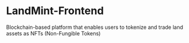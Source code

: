 # LandMint-Frontend
Blockchain-based platform that enables users to tokenize and trade land assets as NFTs (Non-Fungible Tokens)
